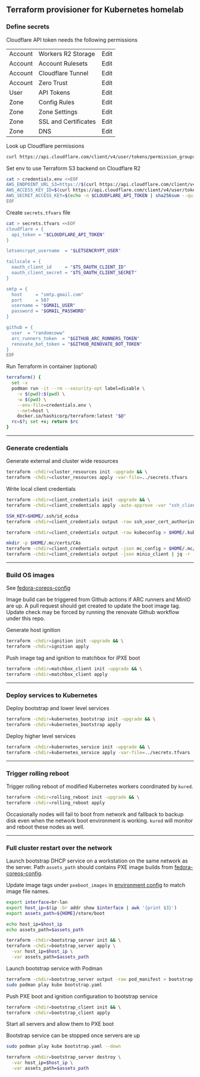 ## Terraform provisioner for Kubernetes homelab

### Define secrets

Cloudflare API token needs the following permissions

| | | |
--- | --- | ---
Account | Workers R2 Storage | Edit
Account | Account Rulesets | Edit
Account | Cloudflare Tunnel | Edit
Account | Zero Trust | Edit
User | API Tokens | Edit
Zone | Config Rules | Edit
Zone | Zone Settings | Edit
Zone | SSL and Certificates | Edit
Zone | DNS | Edit

Look up Cloudflare permissions

```bash
curl https://api.cloudflare.com/client/v4/user/tokens/permission_groups --header "Authorization: Bearer $CLOUDFLARE_API_TOKEN" | jq
```

Set env to use Terraform S3 backend on Cloudflare R2

```bash
cat > credentials.env <<EOF
AWS_ENDPOINT_URL_S3=https://$(curl https://api.cloudflare.com/client/v4/accounts --header "Authorization: Bearer $CLOUDFLARE_API_TOKEN" | jq -r '.result.[0].id').r2.cloudflarestorage.com
AWS_ACCESS_KEY_ID=$(curl https://api.cloudflare.com/client/v4/user/tokens/verify --header "Authorization: Bearer $CLOUDFLARE_API_TOKEN" | jq -r '.result.id')
AWS_SECRET_ACCESS_KEY=$(echo -n $CLOUDFLARE_API_TOKEN | sha256sum --quiet)
EOF
```

Create `secrets.tfvars` file

```bash
cat > secrets.tfvars <<EOF
cloudflare = {
  api_token = "$CLOUDFLARE_API_TOKEN"
}

letsencrypt_username  = "$LETSENCRYPT_USER"

tailscale = {
  oauth_client_id     = "$TS_OAUTH_CLIENT_ID"
  oauth_client_secret = "$TS_OAUTH_CLIENT_SECRET"
}

smtp = {
  host     = "smtp.gmail.com"
  port     = 587
  username = "$GMAIL_USER"
  password = "$GMAIL_PASSWORD"
}

github = {
  user  = "randomcoww"
  arc_runners_token  = "$GITHUB_ARC_RUNNERS_TOKEN"
  renovate_bot_token = "$GITHUB_RENOVATE_BOT_TOKEN"
}
EOF
```

Run Terraform in container (optional)

```bash
terraform() {
  set -x
  podman run -it --rm --security-opt label=disable \
    -v $(pwd):$(pwd) \
    -w $(pwd) \
    --env-file=credentials.env \
    --net=host \
    docker.io/hashicorp/terraform:latest "$@"
  rc=$?; set +x; return $rc
}
```

---

### Generate credentials

Generate external and cluster wide resources

```bash
terraform -chdir=cluster_resources init -upgrade && \
terraform -chdir=cluster_resources apply -var-file=../secrets.tfvars
```

Write local client credentials

```bash
terraform -chdir=client_credentials init -upgrade && \
terraform -chdir=client_credentials apply -auto-approve -var "ssh_client={key_id=\"$(whoami)\",public_key_openssh=\"ssh_client_public_key=$(cat $HOME/.ssh/id_ecdsa.pub)\"}"

SSH_KEY=$HOME/.ssh/id_ecdsa
terraform -chdir=client_credentials output -raw ssh_user_cert_authorized_key > $SSH_KEY-cert.pub

terraform -chdir=client_credentials output -raw kubeconfig > $HOME/.kube/config

mkdir -p $HOME/.mc/certs/CAs
terraform -chdir=client_credentials output -json mc_config > $HOME/.mc/config.json
terraform -chdir=client_credentials output -json minio_client | jq -r '.ca_cert_pem' > $HOME/.mc/certs/CAs/ca.crt
```

---

### Build OS images

See [fedora-coreos-config](https://github.com/randomcoww/fedora-coreos-config)

Image build can be triggered from Github actions if ARC runners and MinIO are up. A pull request should get created to update the boot image tag. Update check may be forced by running the renovate Github workflow under this repo.

Generate host ignition

```bash
terraform -chdir=ignition init -upgrade && \
terraform -chdir=ignition apply
```

Push image tag and ignition to matchbox for iPXE boot

```bash
terraform -chdir=matchbox_client init -upgrade && \
terraform -chdir=matchbox_client apply
```

---

### Deploy services to Kubernetes

Deploy bootstrap and lower level services

```bash
terraform -chdir=kubernetes_bootstrap init -upgrade && \
terraform -chdir=kubernetes_bootstrap apply
```

Deploy higher level services

```bash
terraform -chdir=kubernetes_service init -upgrade && \
terraform -chdir=kubernetes_service apply -var-file=../secrets.tfvars
```

---

### Trigger rolling reboot

Trigger rolling reboot of modified Kubernetes workers coordinated by `kured`.

```bash
terraform -chdir=rolling_reboot init -upgrade && \
terraform -chdir=rolling_reboot apply
```

Occasionally nodes will fail to boot from network and fallback to backup disk even when the network boot environment is working. `kured` will monitor and reboot these nodes as well.

---

### Full cluster restart over the network

Launch bootstrap DHCP service on a workstation on the same network as the server. Path `assets_path` should contains PXE image builds from [fedora-coreos-config](https://github.com/randomcoww/fedora-coreos-config).

Update image tags under `pxeboot_images` in [environment config](https://github.com/randomcoww/homelab/blob/master/config_env.tf) to match image file names.

```bash
export interface=br-lan
export host_ip=$(ip -br addr show $interface | awk '{print $3}')
export assets_path=${HOME}/store/boot

echo host_ip=$host_ip
echo assets_path=$assets_path
```

```bash
terraform -chdir=bootstrap_server init && \
terraform -chdir=bootstrap_server apply \
  -var host_ip=$host_ip \
  -var assets_path=$assets_path
```

Launch bootstrap service with Podman

```bash
terraform -chdir=bootstrap_server output -raw pod_manifest > bootstrap.yaml
sudo podman play kube bootstrap.yaml
```

Push PXE boot and ignition configuration to bootstrap service

```bash
terraform -chdir=bootstrap_client init && \
terraform -chdir=bootstrap_client apply
```

Start all servers and allow them to PXE boot

Bootstrap service can be stopped once servers are up

```bash
sudo podman play kube bootstrap.yaml --down

terraform -chdir=bootstrap_server destroy \
  -var host_ip=$host_ip \
  -var assets_path=$assets_path
```
